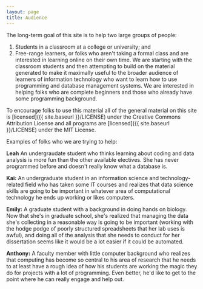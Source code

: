 ```yaml
---
layout: page
title: Audience
---
```


The long-term goal of this site is to help two large groups of people:
1) Students in a classroom at a college or university; and 
2) Free-range learners, or folks who aren't taking a formal class and are interested
in learning online on their own time. We are starting with the classroom
students and then attempting to build on the material generated to make
it maximally useful to the broader audience of learners of information technology who want to learn how to use programming and database management systems. We are interested in helping folks who are complete beginners and those who already have some programming background.

To encourage folks to use this material all of the general material on this site is [licensed]({{ site.baseurl }}/LICENSE) under the Creative Commons Attribution License and all programs are [licensed]({{ site.baseurl }}/LICENSE) under the MIT License. 


Examples of folks who we are trying to help:

**Leah** An undergraudate student who thinks learning about coding and data analysis is more fun than the other available electives. She has never programmed before and doesn't really know what a database is.

**Kai:** An undergraduate student in an information science and technology-related field who has taken some IT courses and realizes that data science skills are going to be important in whatever area of computational technology he ends up working or likes computers. 

**Emily:** A graduate student with a background in doing hands on
biology. Now that she's in graduate school, she's realized that managing the data she's collecting in a reasonable way is going to be important (working with the hodge podge of poorly structured spreadsheets that her lab uses is awful), and doing all of the analysis that she needs to conduct for her dissertation seems like it would be a lot easier if it could be automated.

**Anthony:** A faculty member with little computer background who realizes
that computing has become so central to his area of research that he
needs to at least have a rough idea of how his students are working the
magic they do for projects with a lot of programming. Even better, he'd
like to get to the point where he can really engage and help out.
